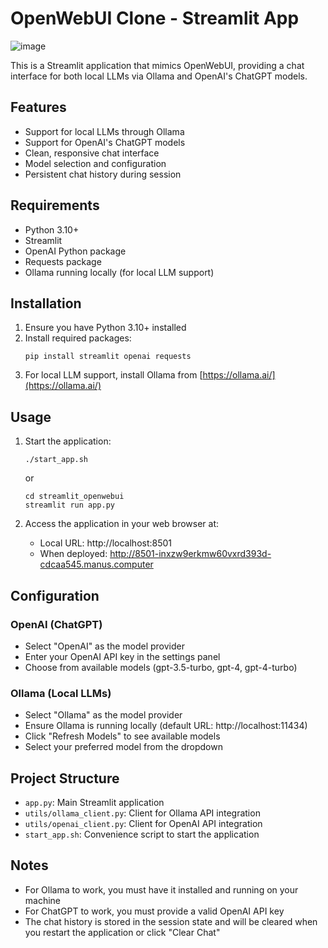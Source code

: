 # OpenWebUI Clone - Streamlit App
![image](https://github.com/user-attachments/assets/fc4393f3-84ef-4127-b88f-8e223aeff32a)


This is a Streamlit application that mimics OpenWebUI, providing a chat interface for both local LLMs via Ollama and OpenAI's ChatGPT models.

## Features

- Support for local LLMs through Ollama
- Support for OpenAI's ChatGPT models
- Clean, responsive chat interface
- Model selection and configuration
- Persistent chat history during session

## Requirements

- Python 3.10+
- Streamlit
- OpenAI Python package
- Requests package
- Ollama running locally (for local LLM support)

## Installation

1. Ensure you have Python 3.10+ installed
2. Install required packages:
   ```
   pip install streamlit openai requests
   ```
3. For local LLM support, install Ollama from [https://ollama.ai/](https://ollama.ai/)

## Usage

1. Start the application:
   ```
   ./start_app.sh
   ```
   or
   ```
   cd streamlit_openwebui
   streamlit run app.py
   ```

2. Access the application in your web browser at:
   - Local URL: http://localhost:8501
   - When deployed: http://8501-inxzw9erkmw60vxrd393d-cdcaa545.manus.computer

## Configuration

### OpenAI (ChatGPT)
- Select "OpenAI" as the model provider
- Enter your OpenAI API key in the settings panel
- Choose from available models (gpt-3.5-turbo, gpt-4, gpt-4-turbo)

### Ollama (Local LLMs)
- Select "Ollama" as the model provider
- Ensure Ollama is running locally (default URL: http://localhost:11434)
- Click "Refresh Models" to see available models
- Select your preferred model from the dropdown

## Project Structure

- `app.py`: Main Streamlit application
- `utils/ollama_client.py`: Client for Ollama API integration
- `utils/openai_client.py`: Client for OpenAI API integration
- `start_app.sh`: Convenience script to start the application

## Notes

- For Ollama to work, you must have it installed and running on your machine
- For ChatGPT to work, you must provide a valid OpenAI API key
- The chat history is stored in the session state and will be cleared when you restart the application or click "Clear Chat"
